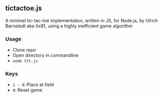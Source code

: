 ## tictactoe.js
A minimal tic-tac-toe implementation, written in JS, for Node.js, by Ulrich Barnstedt aka 0x81, using a highly inefficient game algorithm
### Usage

- Clone repo
- Open directory in commandline
- `node ttt.js`

### Keys

- `1 - 9`: Place at field
- `0`: Reset game